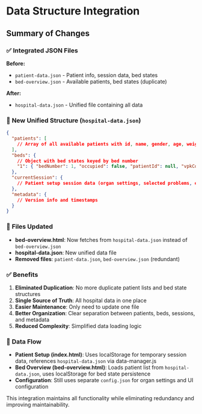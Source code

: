 # Data Structure Integration

## Summary of Changes

### ✅ **Integrated JSON Files**

**Before:** 
- `patient-data.json` - Patient info, session data, bed states
- `bed-overview.json` - Available patients, bed states (duplicate)

**After:**
- `hospital-data.json` - Unified file containing all data

### 📁 **New Unified Structure (`hospital-data.json`)**

```json
{
  "patients": [
    // Array of all available patients with id, name, gender, age, weight
  ],
  "beds": {
    // Object with bed states keyed by bed number
    "1": { "bedNumber": 1, "occupied": false, "patientId": null, "vpkCode": null, "riskLevel": null }
  },
  "currentSession": {
    // Patient setup session data (organ settings, selected problems, etc.)
  },
  "metadata": {
    // Version info and timestamps
  }
}
```

### 🔧 **Files Updated**

- **bed-overview.html**: Now fetches from `hospital-data.json` instead of `bed-overview.json`
- **hospital-data.json**: New unified data file
- **Removed files**: `patient-data.json`, `bed-overview.json` (redundant)

### ✅ **Benefits**

1. **Eliminated Duplication**: No more duplicate patient lists and bed state structures
2. **Single Source of Truth**: All hospital data in one place
3. **Easier Maintenance**: Only need to update one file
4. **Better Organization**: Clear separation between patients, beds, sessions, and metadata
5. **Reduced Complexity**: Simplified data loading logic

### 🏥 **Data Flow**

- **Patient Setup (index.html)**: Uses localStorage for temporary session data, references `hospital-data.json` via data-manager.js
- **Bed Overview (bed-overview.html)**: Loads patient list from `hospital-data.json`, uses localStorage for bed state persistence
- **Configuration**: Still uses separate `config.json` for organ settings and UI configuration

This integration maintains all functionality while eliminating redundancy and improving maintainability.
